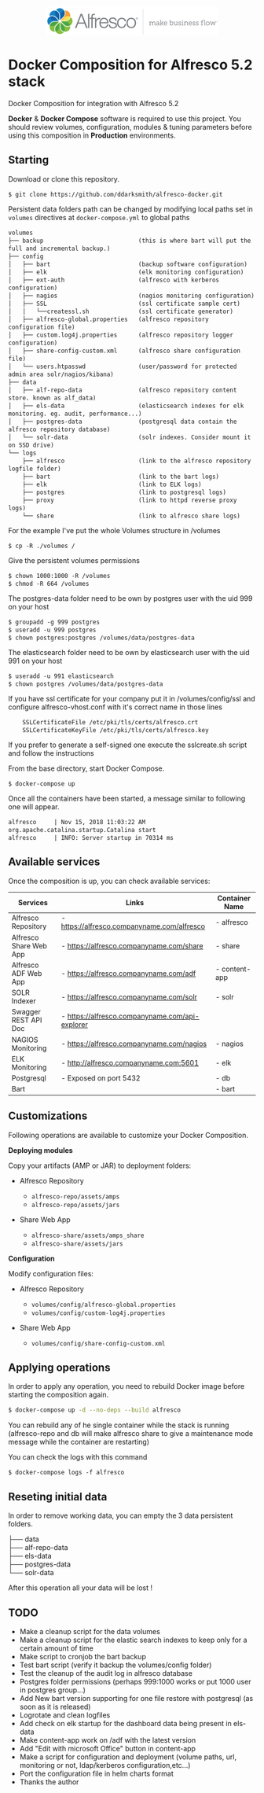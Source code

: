<p align="center"> 
  <img title="Alfresco" src="https://raw.githubusercontent.com/Alfresco/alfresco-content-app/master/alfresco.png" alt="Alfresco - make business flow">
</p>


# Docker Composition for Alfresco 5.2 stack

Docker Composition for integration with Alfresco 5.2

**Docker** & **Docker Compose** software is required to use this project.
You should review volumes, configuration, modules & tuning parameters before using this composition in **Production** environments.

## Starting

Download or clone this repository.
```
$ git clone https://github.com/ddarksmith/alfresco-docker.git
```

Persistent data folders path can be changed by modifying local paths set in `volumes` directives at `docker-compose.yml` to global paths

```
volumes
├── backup                           (this is where bart will put the full and incremental backup.)
├── config
│   ├── bart                         (backup software configuration)
│   ├── elk                          (elk monitoring configuration)
│   ├── ext-auth                     (alfresco with kerberos configuration)
│   ├── nagios                       (nagios monitoring configuration)
│   ├── SSL                          (ssl certificate sample cert)
│   │   └──createssl.sh              (ssl certificate generator)
│   ├── alfresco-global.properties   (alfresco repository configuration file)
│   ├── custom.log4j.properties      (alfresco repository logger configuration)
│   ├── share-config-custom.xml      (alfresco share configuration file)
│   └── users.htpasswd               (user/password for protected admin area solr/nagios/kibana)
├── data                             
│   ├── alf-repo-data                (alfresco repository content store. known as alf_data)
│   ├── els-data                     (elasticsearch indexes for elk monitoring. eg. audit, performance...)
│   ├── postgres-data                (postgresql data contain the alfresco repository database)
│   └── solr-data                    (solr indexes. Consider mount it on SSD drive)
└── logs
    ├── alfresco                     (link to the alfresco repository logfile folder)
    ├── bart                         (link to the bart logs)
    ├── elk                          (link to ELK logs)
    ├── postgres                     (link to postgresql logs)
    ├── proxy                        (link to httpd reverse proxy logs)
    └── share                        (link to alfresco share logs)
```

For the example I've put the whole Volumes structure in /volumes
```
$ cp -R ./volumes /
```

Give the persistent volumes permissions
```
$ chown 1000:1000 -R /volumes
$ chmod -R 664 /volumes
```

The postgres-data folder need to be own by postgres user with the uid 999 on your host
```
$ groupadd -g 999 postgres
$ useradd -u 999 postgres
$ chown postgres:postgres /volumes/data/postgres-data

```

The elasticsearch folder need to be own by elasticsearch user with the uid 991 on your host
```
$ useradd -u 991 elasticsearch
$ chown postgres /volumes/data/postgres-data

```

If you have ssl certificate for your company put it in /volumes/config/ssl and configure alfresco-vhost.conf with it's correct name in those lines
```
    SSLCertificateFile /etc/pki/tls/certs/alfresco.crt
    SSLCertificateKeyFile /etc/pki/tls/certs/alfresco.key
```

If you prefer to generate a self-signed one execute the sslcreate.sh script and follow the instructions



From the base directory, start Docker Compose.

```
$ docker-compose up
```

Once all the containers have been started, a message similar to following one will appear.

```
alfresco     | Nov 15, 2018 11:03:22 AM org.apache.catalina.startup.Catalina start
alfresco     | INFO: Server startup in 70314 ms
```


## Available services

Once the composition is up, you can check available services:

|   Services            |    Links                                        |  Container Name |
|-----------------------|-------------------------------------------------|-----------------|
| Alfresco Repository   | - https://alfresco.companyname.com/alfresco     |  - alfresco     |
| Alfresco Share Web App| - https://alfresco.companyname.com/share        |  - share        |
| Alfresco ADF Web App  | - https://alfresco.companyname.com/adf          |  - content-app  |
| SOLR Indexer          | - https://alfresco.companyname.com/solr         |  - solr         |
| Swagger REST API Doc  | - https://alfresco.companyname.com/api-explorer |                 |
| NAGIOS Monitoring     | - https://alfresco.companyname.com/nagios       |  - nagios       |
| ELK Monitoring        | - http://alfresco.companyname.com:5601          |  - elk          |
| Postgresql            | - Exposed on port 5432                          |  - db           |
| Bart                  |                                                 |  - bart         |

## Customizations

Following operations are available to customize your Docker Composition.

**Deploying modules**

Copy your artifacts (AMP or JAR) to deployment folders:

* Alfresco Repository
  * `alfresco-repo/assets/amps`
  * `alfresco-repo/assets/jars`

* Share Web App
  * `alfresco-share/assets/amps_share`
  * `alfresco-share/assets/jars`


**Configuration**

Modify configuration files:

* Alfresco Repository
  * `volumes/config/alfresco-global.properties`
  * `volumes/config/custom-log4j.properties`
  
* Share Web App
  * `volumes/config/share-config-custom.xml`


## Applying operations

In order to apply any operation, you need to rebuild Docker image before starting the composition again.

```bash
$ docker-compose up -d --no-deps --build alfresco
```
You can rebuild any of he single container while the stack is running 
(alfresco-repo and db will make alfresco share to give a maintenance mode message while the container are restarting)

You can check the logs with this command

```
$ docker-compose logs -f alfresco
```


## Reseting initial data

In order to remove working data, you can empty the 3 data persistent folders.

├── data                             
    ├── alf-repo-data                
    ├── els-data                    
    ├── postgres-data              
    └── solr-data                   
    
After this operation all your data will be lost !

## TODO
- Make a cleanup script for the data volumes
- Make a cleanup script for the elastic search indexes to keep only for a certain amount of time
- Make script to cronjob the bart backup
- Test bart script (verify it backup the volumes/config folder)
- Test the cleanup of the audit log in alfresco database
- Postgres folder permissions (perhaps 999:1000 works or put 1000 user in postgres group...)
- Add New bart version supporting for one file restore with postgresql (as soon as it is released) 
- Logrotate and clean logfiles
- Add check on elk startup for the dashboard data being present in els-data
- Make content-app work on /adf with the latest version
- Add "Edit with microsoft Office" button in content-app
- Make a script for configuration and deployment (volume paths, url, monitoring or not, ldap/kerberos configuration,etc...)
- Port the configuration file in helm charts format
- Thanks the author
